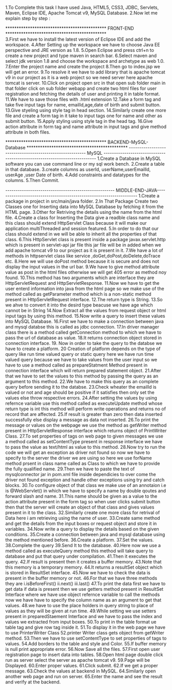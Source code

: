1.To Complete this task  I have used Java, HTML5, CSS3, JDBC, Servlets, Maven, Eclipse IDE, Apache Tomcat v9, MySQL Database.
2.Now let me explain step by step :

*********************************************             FRONT-END             *********************************************             
3.First we have to install the latest version of Eclipse IDE and add the workspace.
4.After Setting up the workspace we have to choose Java EE perspective and JRE version as 1.8.
5.Open Eclipse and press ctrl+n to create a new project and type maven in search bar.
6.Select maven and select jdk version 1.8  and choose the workspace and archetype as web 1.0.
7.Enter the project name and create the project 
8.Then go to index.jsp we will get an error.
9.To resolve it we have to add library that is apache tomcat v9 in our project as it is a web project so we need server here apache tomcat is server.
10.Click on project open src in that open sub folder main in that folder click on sub folder webapp and create two html files for user registration and fetching the details of user and printing it in table format.
11.We have to save those files with .html extension 
12.Take a form tag and take five input tags for name, emailId,age,date of birth and   submit button.
13.Give styeling using style tag in head section.
14.Similarly create one more file and create a form tag in it take to input tags one for name and other as submit button.
15.Apply styling using style tag in the head tag.
16.Give action attribute in form tag and name attribute in input tags and give method attribute in both files.

*********************************************              BACKEND-MySQL-Database           ********************************************* 
--------------------------------------------------------- MySQL --------------------------------------------------------------------------
1.Create a Database in MySQL software you can use command line or my sql work bench.
2.Create a table in that database.
3.create columns as userId, userName,userEmailId, userAge ,user Date of birth.
4.Add constraints and datatypes for the columns.
5.Then Commit.

-----------------------------------------------------   MIDDLE-END-JAVA--------------------------------------------------------------------
1.Create a package in project in src/main/java folder.
2.In That Package Create two Classes one for Inserting data into MySQL Database by fetching it from the HTML page.
3.Other for Retriving the details using the name from the html file.
4.Create a class for Inserting the Data give a readble class name and this class should extend HttpServlet Class because it will make our application multiThreaded and session featured.
5.In order to do that our class should extend in we will be able to inherit all the properties of that class.
6.This HttpServlet  class is present inside a  package javax.servlet.http which is present in servlet-api jar file this jar file will be in added when we add apache tomcat v9 to our project as it is present in it.
7.We have a lot of methods in httpservlet class like service ,doGet,doPost,doDelete,doTrace etc.
8.Here we will use doPost method because it is secure and does not display the input values in the url bar.
9.We have to give method attribute value as post in the html files otherwise we will get 405 error as method noy found.
10.This method has two arguments which are interface they are HttpServletRequest and HttpServletResponse.
11.Now we have to get the user enterd information into java from the html page so we make use of the method called as getParameter method which is a non-static method present in HttpServletRequest interface.
12.The return type is String.
13.So we ahve to convert it into the desird type beacuse we have age which cannot be in String
14.Now Extract all the values from request object or html input tags by using this method.
15.Now write a query to insert these values into MySQL Database.
16.First we have to make a connection between java and mysql databse this is called as jdbc connection.
17.In driver manager class there is a method called getConnection method to which we have to pass the url of database as value.
18.It returns connection object stored in connection interface.
19.  Now in order to take the query to the databse we have to create a platform.
20 Creation of platform depends on the  type of query like run time valued query or static query here we have run time valued query because we have to take values from the user input so we have to use a method called as 
prepareStatment Method present in connection interface which will return prepared statement object.
21.After that we have to set the values to this method by passing the query as an argument to this method.
22.We have to make this query as an complete query before sending it to the databse.
23.Check wheater the emailId is valued or not and age should be positive if it satisfies then only set the values else throw respective errors.
24.After setting the values by using refernce variable use this method called as executeUpdate method whose return type is int this method will perform write operations and returns no of record that are affected.
25.If result is greater than zero then data inserted successfully else display a message as data not inserted.
26.To print the message or values on the webpage we use the method as getWriter method present in HttpServletResponse interface which returns object of PrintWriter Class.
27.To set properties of tags on web page to given messages we use a method called as setContentType present in response interface we have to pass the value as text/html as value to this method.
28.Now try to run the code we will get an exception as driver not found so now we have to specify to the server the driver we are using so here we use forName method prsent in class name called as Class
to which we have to provide the fully qualified name.
29.Then we have to paste the text of mysqlconnector jar in pom.xml file inside dependicies to over come the driver not found exception and handle other exceptions using try and catch blocks.
30.To configure object of that class we make use of an annotaion i.e is @WebServlet() in which we have to specify a name by double qoutes and forward slash and name.
31.This name should be given as a value to the action attribute present in the form tag so when user clicks submit button then that the server will create an object of that class and gives values present in it to the 
class.
32.Similarly create one more class for retrival of Data here i am retrieving using the name of user.
33.Create same method and get the details from the input boxes or request object and store it in variables.
34.Now write a query to display the details based on the given conditions.
35.Create a connection between java and mysql database using the method mentioned before.
36.Create a platform.
37.Set the values.
38.Complete the query
39.Send It to the database.
40.Here now we use a method called as executeQuery method this method will take query to database and put that query under compilation.
41.Then it executes the query.
42.If result is present then it creates a buffer memory.
43.Note that this memory is a temporary memory.
44.It returns a resultSet object which is stored in ResultSet interface.
45.Now we have to check the data is present in the buffer memory or not.
46.For that we have three methods they are 
i.isBeforeFirst()
ii.next()
iii.last()
47.To print the data first we have to get data if data is present then we use getters method present in ResultSet Interface where we have use object refernce variable to call the methods now we have have to specify the 
column name as an argument to get that values.
48.we have to use the place holders in query string to place of values as they will be given at run time.
49.While setting we use setters present in preparedStaement Interface and we have to pass the index and values we extracted from input boxes.
50.To print in the table format ue table tag and give row tag inside it.
51.To display it in the web page we have to use PrinterWriter Class
52.printer Writer class gets object from getWriter method.
53.Then we have to use setContentType to set properties of tags to values.
54.Add borders to the table and style and Color.
55.If buffer memory is null print appropriate error.
56.Now Save all the files.
57.First open user registration page to insert data into tables.
58.Open html page double click run as server select the server as apache tomcat v9.
59.Page will be Displayed.
60.Enter proper values.
61.Click submit.
62.If we get a proper message.
63.Check the values at backend in MySQL.
64.Similarly open another web page and run on server.
65.Enter the name and see the result and verify at the backend.

